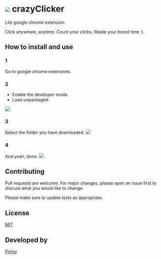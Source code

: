 # <img src="https://lh3.googleusercontent.com/-rYG03loZxsU/XP8r0gYMLlI/AAAAAAAAEfI/dnfN7ne3bZEzUeA4kIy9Rb5xTjl-6RILQCLcBGAs/s64/icon.png"> crazyClicker
Lite google chrome extension.

Click anywhere, anytime. Count your clicks. Waste your bored time :).

## How to install and use
### 1
Go to google chrome extensions.

### 2
- Enable the developer mode.
- Load unpackaged.
<img src="https://lh3.googleusercontent.com/-_f4cwcVX__8/XP8zS7_IAnI/AAAAAAAAEfc/pgJOyhwB9nMeKlWm3NwSGPgIl2aEG9JIQCLcBGAs/s1600/howta1.png">

### 3
Select the folder you have downloaded.
<img src="https://lh3.googleusercontent.com/-mxfEi4BlGgg/XP8zTdd1pMI/AAAAAAAAEfg/v3kjJYvze9I4PetbKybHZYuhAaCyDlKiwCLcBGAs/s1600/howta2.png">

### 4
And yeah, done.
<img src="https://lh3.googleusercontent.com/-JNGk-5_BFHA/XP8zTg3n51I/AAAAAAAAEfk/4zDUPcSKX0kgITt6DV9MY8IMcUWu0p77ACLcBGAs/s1600/howta3.png">

## Contributing
Pull requests are welcome. For major changes, please open an issue first to discuss what you would like to change.

Please make sure to update tests as appropriate.

## License
[MIT](https://choosealicense.com/licenses/mit/)

## Developed by
[Primo](https://mp-primo.blogspot.com/primo)
